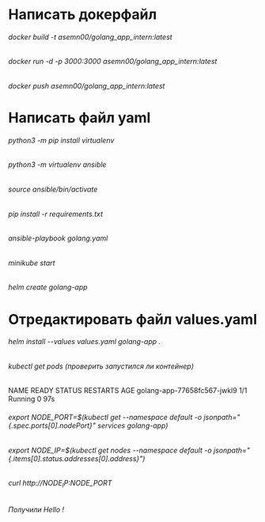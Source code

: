 
# Написать докерфайл
###### docker build -t asemn00/golang_app_intern:latest
###### docker run -d -p 3000:3000 asemn00/golang_app_intern:latest
###### docker push asemn00/golang_app_intern:latest
# Написать файл yaml
###### python3 -m pip install virtualenv
###### python3 -m virtualenv ansible
###### source ansible/bin/activate
###### pip install -r requirements.txt
###### ansible-playbook golang.yaml
###### minikube start
###### helm create golang-app
# Отредактировать файл values.yaml

###### helm install --values values.yaml golang-app .
###### kubectl get pods (проверить запустился ли контейнер)
NAME                          READY   STATUS    RESTARTS   AGE
golang-app-77658fc567-jwkl9   1/1     Running   0          97s

###### export NODE_PORT=$(kubectl get --namespace default -o jsonpath="{.spec.ports[0].nodePort}" services golang-app)
###### export NODE_IP=$(kubectl get nodes --namespace default -o jsonpath="{.items[0].status.addresses[0].address}")
###### curl http://$NODE_IP:$NODE_PORT
###### Получили Hello !
